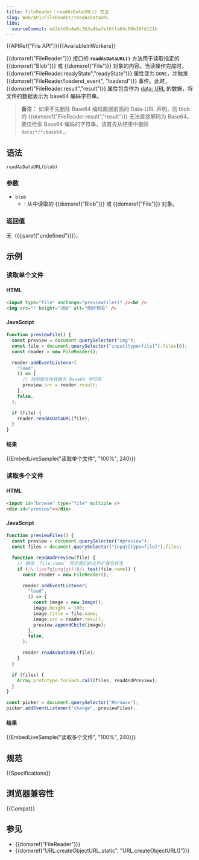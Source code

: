```yaml
---
title: FileReader：readAsDataURL() 方法
slug: Web/API/FileReader/readAsDataURL
l10n:
  sourceCommit: e43bfd9b4a6c363a4ba7ef6ffa64c09b38fd111b
---
```


{{APIRef("File API")}}{{AvailableInWorkers}}

{{domxref("FileReader")}} 接口的 **`readAsDataURL()`** 方法用于读取指定的 {{domxref("Blob")}} 或 {{domxref("File")}} 对象的内容。当读操作完成时，{{domxref("FileReader.readyState","readyState")}} 属性变为 `DONE`，并触发 {{domxref("FileReader/loadend_event", "loadend")}} 事件。此时，{{domxref("FileReader.result","result")}} 属性包含作为 [data: URL](/zh-CN/docs/Web/HTTP/Basics_of_HTTP/Data_URLs) 的数据，将文件的数据表示为 base64 编码字符串。

> **备注：** 如果不先删除 Base64 编码数据前面的 Data-URL 声明，则 blob 的 {{domxref("FileReader.result","result")}} 无法直接解码为 Base64。要仅检索 Base64 编码的字符串，请首先从结果中删除 `data:*/*;base64,`。

## 语法

```js-nolint
readAsDataURL(blob)
```

### 参数

- `blob`
  - : 从中读取的 {{domxref("Blob")}} 或 {{domxref("File")}} 对象。

### 返回值

无（{{jsxref("undefined")}}）。

## 示例

### 读取单个文件

#### HTML

```html
<input type="file" onchange="previewFile()" /><br />
<img src="" height="200" alt="图片预览" />
```

#### JavaScript

```js
function previewFile() {
  const preview = document.querySelector("img");
  const file = document.querySelector("input[type=file]").files[0];
  const reader = new FileReader();

  reader.addEventListener(
    "load",
    () => {
      // 将图像文件转换为 Base64 字符串
      preview.src = reader.result;
    },
    false,
  );

  if (file) {
    reader.readAsDataURL(file);
  }
}
```

#### 结果

{{EmbedLiveSample("读取单个文件", "100%", 240)}}

### 读取多个文件

#### HTML

```html
<input id="browse" type="file" multiple />
<div id="preview"></div>
```

#### JavaScript

```js
function previewFiles() {
  const preview = document.querySelector("#preview");
  const files = document.querySelector("input[type=file]").files;

  function readAndPreview(file) {
    // 确保 `file.name` 符合我们的文件扩展名标准
    if (/\.(jpe?g|png|gif)$/i.test(file.name)) {
      const reader = new FileReader();

      reader.addEventListener(
        "load",
        () => {
          const image = new Image();
          image.height = 100;
          image.title = file.name;
          image.src = reader.result;
          preview.appendChild(image);
        },
        false,
      );

      reader.readAsDataURL(file);
    }
  }

  if (files) {
    Array.prototype.forEach.call(files, readAndPreview);
  }
}

const picker = document.querySelector("#browse");
picker.addEventListener("change", previewFiles);
```

#### 结果

{{EmbedLiveSample("读取多个文件", "100%", 240)}}

## 规范

{{Specifications}}

## 浏览器兼容性

{{Compat}}

## 参见

- {{domxref("FileReader")}}
- {{domxref("URL.createObjectURL_static", "URL.createObjectURL()")}}
